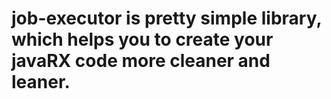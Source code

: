 # job-executor is pretty simple library, which helps you to create your javaRX code more cleaner and leaner. 
